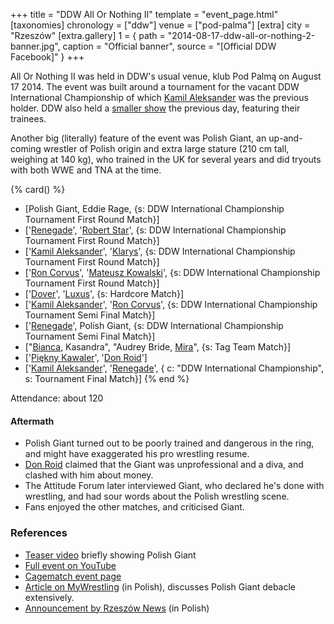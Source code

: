 +++
title = "DDW All Or Nothing II"
template = "event_page.html"
[taxonomies]
chronology = ["ddw"]
venue = ["pod-palma"]
[extra]
city = "Rzeszów"
[extra.gallery]
1 = { path = "2014-08-17-ddw-all-or-nothing-2-banner.jpg", caption = "Official banner", source = "[Official DDW Facebook]" }
+++

All Or Nothing II was held in DDW's usual venue, klub Pod Palmą on August 17 2014. The event was built around a tournament for the vacant DDW International Championship of which [Kamil Aleksander](@/w/kamil-aleksander.md) was the previous holder. DDW also held a [smaller show](@/e/ddw/2014-08-16-ddw-pokaz-adeptow.md) the previous day, featuring their trainees.

Another big (literally) feature of the event was Polish Giant, an up-and-coming wrestler of Polish origin and extra large stature (210 cm tall, weighing at 140 kg), who trained in the UK for several years and did tryouts with both WWE and TNA at the time.

{% card() %}
- [Polish Giant, Eddie Rage, {s: DDW International Championship Tournament First
      Round Match}]
- ['[Renegade](@/w/renegade.md)', '[Robert Star](@/w/robert-star.md)', {s: DDW International
      Championship Tournament First Round Match}]
- ['[Kamil Aleksander](@/w/kamil-aleksander.md)', '[Klarys](@/w/klarys.md)', {s: DDW
      International Championship Tournament First Round Match}]
- ['[Ron Corvus](@/w/ron-corvus.md)', '[Mateusz Kowalski](@/w/mateusz-kowalski.md)',
  {s: DDW International Championship Tournament First Round Match}]
- ['[Dover](@/w/dover.md)', '[Luxus](@/w/luxus.md)', {s: Hardcore Match}]
- ['[Kamil Aleksander](@/w/kamil-aleksander.md)', '[Ron Corvus](@/w/ron-corvus.md)',
  {s: DDW International Championship Tournament Semi Final Match}]
- ['[Renegade](@/w/renegade.md)', Polish Giant, {s: DDW International Championship
      Tournament Semi Final Match}]
- ["[Bianca](@/w/bianca.md), Kasandra", "Audrey Bride, [Mira](@/w/mira.md)", {s: Tag
      Team Match}]
- ['[Piękny Kawaler](@/w/piekny-kawaler.md)', '[Don Roid](@/w/don-roid.md)']
- ['[Kamil Aleksander](@/w/kamil-aleksander.md)', '[Renegade](@/w/renegade.md)', {
    c: "DDW International Championship", s: Tournament Final Match}]
{% end %}

Attendance: about 120

#### Aftermath

* Polish Giant turned out to be poorly trained and dangerous in the ring, and might have exaggerated his pro wrestling resume.
* [Don Roid](@/w/don-roid.md) claimed that the Giant was unprofessional and a diva, and clashed with him about money.
* The Attitude Forum later interviewed Giant, who declared he's done with wrestling, and had sour words about the Polish wrestling scene.
* Fans enjoyed the other matches, and criticised Giant.

### References

* [Teaser video](https://www.youtube.com/watch?v=kOoraLZT5B4) briefly showing Polish Giant
* [Full event on YouTube](https://www.youtube.com/watch?v=gsW9gQdWysU)
* [Cagematch event page](https://www.cagematch.net/?id=1&nr=115942)
* [Article on MyWrestling](https://mywrestling.com.pl/historia-polskiego-wrestlingu-5-powstanie-maniac-zone-wrestling-afera-z-polish-giantem-przeprowadzka-ddw-do-gdanska/) (in Polish), discusses Polish Giant debacle extensively.
* [Announcement by Rzeszów News](http://rzeszow-news.pl/wrestling-powraca-rzeszowa-zabraknie-brutalnej-walki/) (in Polish)
